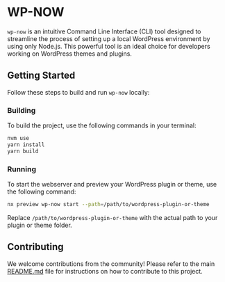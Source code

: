 # WP-NOW

`wp-now` is an intuitive Command Line Interface (CLI) tool designed to streamline the process of setting up a local WordPress environment by using only Node.js. This powerful tool is an ideal choice for developers working on WordPress themes and plugins.

## Getting Started

Follow these steps to build and run `wp-now` locally:

### Building

To build the project, use the following commands in your terminal:

```bash
nvm use
yarn install
yarn build
```

### Running

To start the webserver and preview your WordPress plugin or theme, use the following command:

```bash
nx preview wp-now start --path=/path/to/wordpress-plugin-or-theme
```

Replace `/path/to/wordpress-plugin-or-theme` with the actual path to your plugin or theme folder.

## Contributing

We welcome contributions from the community! Please refer to the main [README.md](../../README.md) file for instructions on how to contribute to this project.
